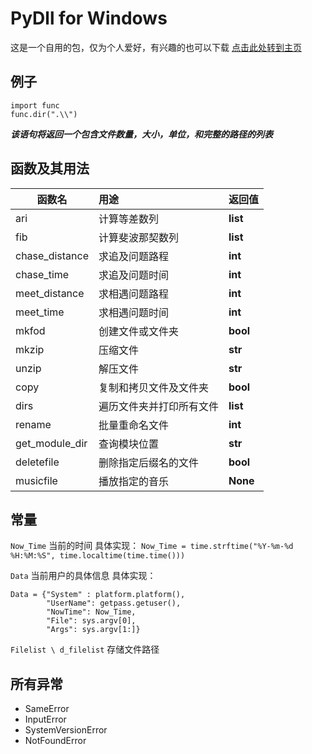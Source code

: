 # PyDll for Windows

这是一个自用的包，仅为个人爱好，有兴趣的也可以下载
[点击此处转到主页](https://pypi.org/manage/project/MyPymods/)

## 例子

```
import func
func.dir(".\\")
```
***该语句将返回一个包含文件数量，大小，单位，和完整的路径的列表***

## 函数及其用法
函数名|用途|返回值
------|:---|:----|
ari|计算等差数列|**list**
fib|计算斐波那契数列|**list**
chase_distance|求追及问题路程|**int**
chase_time|求追及问题时间|**int**
meet_distance|求相遇问题路程|**int**
meet_time|求相遇问题时间|**int**
mkfod|创建文件或文件夹|**bool**
mkzip|压缩文件|**str**
unzip|解压文件|**str**
copy|复制和拷贝文件及文件夹|**bool**
dirs|遍历文件夹并打印所有文件|**list**
rename|批量重命名文件|**int**
get_module_dir|查询模块位置|**str**
deletefile|删除指定后缀名的文件|**bool**
musicfile|播放指定的音乐|**None**

## 常量

`Now_Time` 当前的时间
具体实现：
`Now_Time = time.strftime("%Y-%m-%d %H:%M:%S", time.localtime(time.time()))
`

`Data` 当前用户的具体信息
具体实现：
```
Data = {"System" : platform.platform(),
        "UserName": getpass.getuser(),
        "NowTime": Now_Time,
        "File": sys.argv[0],
        "Args": sys.argv[1:]}
```

`Filelist \ d_filelist` 存储文件路径

## 所有异常
+ SameError
+ InputError
+ SystemVersionError
+ NotFoundError
